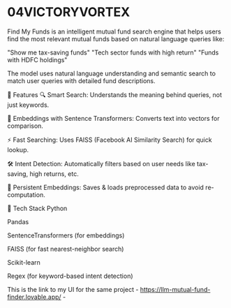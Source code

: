 # 04VICTORYVORTEX
Find My Funds is an intelligent mutual fund search engine that helps users find the most relevant mutual funds based on natural language queries like:

"Show me tax-saving funds"
"Tech sector funds with high return"
"Funds with HDFC holdings"

The model uses natural language understanding and semantic search to match user queries with detailed fund descriptions.

🚀 Features
🔍 Smart Search: Understands the meaning behind queries, not just keywords.

🧠 Embeddings with Sentence Transformers: Converts text into vectors for comparison.

⚡ Fast Searching: Uses FAISS (Facebook AI Similarity Search) for quick lookup.

🛠️ Intent Detection: Automatically filters based on user needs like tax-saving, high returns, etc.

💾 Persistent Embeddings: Saves & loads preprocessed data to avoid re-computation.

🧰 Tech Stack
Python

Pandas

SentenceTransformers (for embeddings)

FAISS (for fast nearest-neighbor search)

Scikit-learn

Regex (for keyword-based intent detection)

This is the link to my UI for the same project - 
https://llm-mutual-fund-finder.lovable.app/ -
